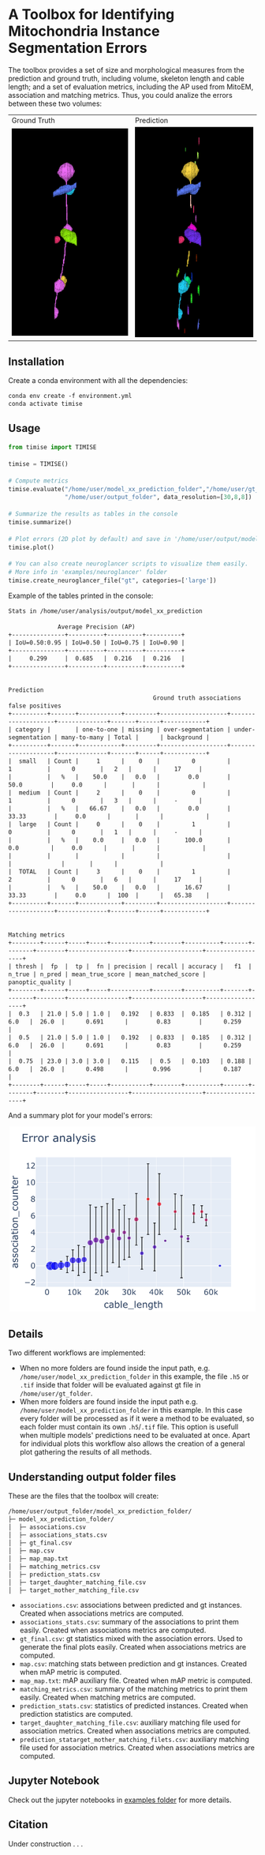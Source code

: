 # A **T**oolbox for **I**dentifying **M**itochondria **I**nstance **S**egmentation **E**rrors

The toolbox provides a set of size and morphological measures from the prediction and ground truth, including volume,
skeleton length and cable length; and a set of evaluation metrics, including the AP used from MitoEM, association
and matching metrics. Thus, you could analize the errors between these two volumes:

<table>
  <tr>
     <td>Ground Truth</td>
     <td>Prediction</td>
  </tr>
  <tr>
    <td><img src="https://github.com/danifranco/TIMISE/blob/main/examples/img/toy_gt.gif" width=280></td>
    <td><img src="https://github.com/danifranco/TIMISE/blob/main/examples/img/toy_pred.gif" width=280 ></td>
  </tr>
</table>

## Installation
Create a conda environment with all the dependencies:
```shell
conda env create -f environment.yml
conda activate timise
```

## Usage

```python
from timise import TIMISE

timise = TIMISE()

# Compute metrics
timise.evaluate("/home/user/model_xx_prediction_folder","/home/user/gt_folder", 
                "/home/user/output_folder", data_resolution=[30,8,8])

# Summarize the results as tables in the console
timise.summarize() 

# Plot errors (2D plot by default) and save in '/home/user/output/model_xx_prediction_folder'
timise.plot() 

# You can also create neuroglancer scripts to visualize them easily. 
# More info in 'examples/neuroglancer' folder
timise.create_neuroglancer_file("gt", categories=['large'])
```

Example of the tables printed in the console:

```
Stats in /home/user/analysis/output/model_xx_prediction

              Average Precision (AP)
+---------------+----------+----------+----------+
| IoU=0.50:0.95 | IoU=0.50 | IoU=0.75 | IoU=0.90 |
+---------------+----------+----------+----------+
|     0.299     |  0.685   |  0.216   |  0.216   |
+---------------+----------+----------+----------+

                                                                                                                   Prediction
                                         Ground truth associations                                              false positives
+----------+-------+------------+---------+-------------------+--------------------+--------------+-------+------+------------+
| category |       | one-to-one | missing | over-segmentation | under-segmentation | many-to-many | Total |      | background |
+----------+-------+------------+---------+-------------------+--------------------+--------------+-------+------+------------+
|  small   | Count |     1      |    0    |         0         |         1          |      0       |   2   |      |     17     |
|          |   %   |    50.0    |   0.0   |        0.0        |        50.0        |     0.0      |       |      |            |
|  medium  | Count |     2      |    0    |         0         |         1          |      0       |   3   |      |     -      |
|          |   %   |   66.67    |   0.0   |        0.0        |       33.33        |     0.0      |       |      |            |
|  large   | Count |     0      |    0    |         1         |         0          |      0       |   1   |      |     -      |
|          |   %   |    0.0     |   0.0   |       100.0       |        0.0         |     0.0      |       |      |            |
|          |       |            |         |                   |                    |              |       |      |            |
|  TOTAL   | Count |     3      |    0    |         1         |         2          |      0       |   6   |      |     17     |
|          |   %   |    50.0    |   0.0   |       16.67       |       33.33        |     0.0      |  100  |      |   65.38    |
+----------+-------+------------+---------+-------------------+--------------------+--------------+-------+------+------------+

                                                                 Matching metrics
+--------+------+-----+-----+-----------+--------+----------+-------+--------+--------+-----------------+--------------------+------------------+
| thresh |  fp  |  tp |  fn | precision | recall | accuracy |   f1  | n_true | n_pred | mean_true_score | mean_matched_score | panoptic_quality |
+--------+------+-----+-----+-----------+--------+----------+-------+--------+--------+-----------------+--------------------+------------------+
|  0.3   | 21.0 | 5.0 | 1.0 |   0.192   | 0.833  |  0.185   | 0.312 |  6.0   |  26.0  |      0.691      |        0.83        |      0.259       |
|  0.5   | 21.0 | 5.0 | 1.0 |   0.192   | 0.833  |  0.185   | 0.312 |  6.0   |  26.0  |      0.691      |        0.83        |      0.259       |
|  0.75  | 23.0 | 3.0 | 3.0 |   0.115   |  0.5   |  0.103   | 0.188 |  6.0   |  26.0  |      0.498      |       0.996        |      0.187       |
+--------+------+-----+-----+-----------+--------+----------+-------+--------+--------+-----------------+--------------------+------------------+
```

And a summary plot for your model's errors:

<p align="center">
  <img src="https://github.com/danifranco/TIMISE/blob/main/examples/img/plot_error_example.png" alt="summary_plot" width="500"/>
</p>

## Details
Two different workflows are implemented:
- When no more folders are found inside the input path, e.g. ``/home/user/model_xx_prediction_folder`` in this example, the file ``.h5`` or ``.tif`` inside that folder will be evaluated against gt file in ``/home/user/gt_folder``.
- When more folders are found inside the input path e.g. ``/home/user/model_xx_prediction_folder`` in this example. In this case every folder will be processed as if it were a method to be evaluated, so each folder must contain its own ``.h5``/``.tif`` file. This option is usefull when multiple models' predictions need to be evaluated at once. Apart for individual plots this workflow also allows the creation of a general plot gathering the results of all methods.

## Understanding output folder files
These are the files that the toolbox will create:

```shell
/home/user/output_folder/model_xx_prediction_folder/
├─ model_xx_prediction_folder/
│  ├─ associations.csv
│  ├─ associations_stats.csv
│  ├─ gt_final.csv
│  ├─ map.csv
│  ├─ map_map.txt
│  ├─ matching_metrics.csv
│  ├─ prediction_stats.csv
│  ├─ target_daughter_matching_file.csv
│  ├─ target_mother_matching_file.csv
```

- ``associations.csv``: associations between predicted and gt instances. Created when associations metrics are computed. 
- ``associations_stats.csv``: summary of the associations to print them easily. Created when associations metrics are computed. 
- ``gt_final.csv``: gt statistics mixed with the association errors. Used to generate the final plots easily. Created when associations metrics are computed. 
- ``map.csv``: matching stats between prediction and gt instances. Created when mAP metric is computed.  
- ``map_map.txt``: mAP auxiliary file. Created when mAP metric is computed. 
- ``matching_metrics.csv``: summary of the matching metrics to print them easily. Created when matching metrics are computed.  
- ``prediction_stats.csv``: statistics of predicted instances. Created when prediction statistics are computed.  
- ``target_daughter_matching_file.csv``: auxiliary matching file used for association metrics. Created when associations metrics are computed. 
- ``prediction_statarget_mother_matching_filets.csv``: auxiliary matching file used for association metrics. Created when associations metrics are computed. 

## Jupyter Notebook
Check out the jupyter notebooks in [examples folder](https://github.com/danifranco/TIMISE/blob/main/examples) for more details.

## Citation
Under construction . . .
